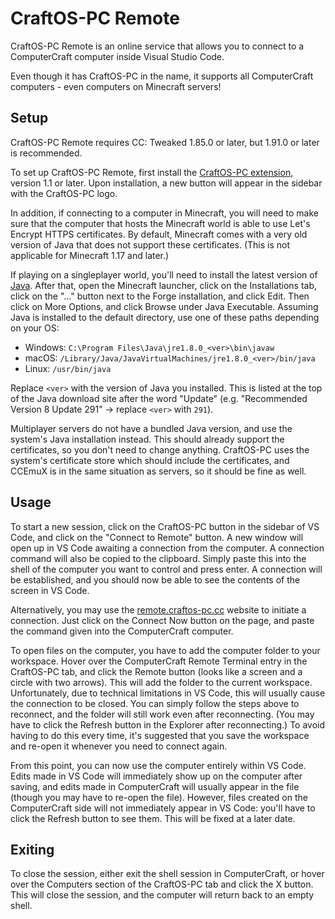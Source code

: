 # CraftOS-PC Remote
CraftOS-PC Remote is an online service that allows you to connect to a ComputerCraft computer inside Visual Studio Code.

Even though it has CraftOS-PC in the name, it supports all ComputerCraft computers - even computers on Minecraft servers!

## Setup
CraftOS-PC Remote requires CC: Tweaked 1.85.0 or later, but 1.91.0 or later is recommended.

To set up CraftOS-PC Remote, first install the [CraftOS-PC extension](extension), version 1.1 or later. Upon installation, a new button will appear in the sidebar with the CraftOS-PC logo.

In addition, if connecting to a computer in Minecraft, you will need to make sure that the computer that hosts the Minecraft world is able to use Let's Encrypt HTTPS certificates. By default, Minecraft comes with a very old version of Java that does not support these certificates. (This is not applicable for Minecraft 1.17 and later.)

If playing on a singleplayer world, you'll need to install the latest version of [Java](https://java.com). After that, open the Minecraft launcher, click on the Installations tab, click on the "..." button next to the Forge installation, and click Edit. Then click on More Options, and click Browse under Java Executable. Assuming Java is installed to the default directory, use one of these paths depending on your OS:

* Windows: `C:\Program Files\Java\jre1.8.0_<ver>\bin\javaw`
* macOS: `/Library/Java/JavaVirtualMachines/jre1.8.0_<ver>/bin/java`
* Linux: `/usr/bin/java`

Replace `<ver>` with the version of Java you installed. This is listed at the top of the Java download site after the word "Update" (e.g. "Recommended Version 8 Update 291" -> replace `<ver>` with `291`).

Multiplayer servers do not have a bundled Java version, and use the system's Java installation instead. This should already support the certificates, so you don't need to change anything. CraftOS-PC uses the system's certificate store which should include the certificates, and CCEmuX is in the same situation as servers, so it should be fine as well.

## Usage
To start a new session, click on the CraftOS-PC button in the sidebar of VS Code, and click on the "Connect to Remote" button. A new window will open up in VS Code awaiting a connection from the computer. A connection command will also be copied to the clipboard. Simply paste this into the shell of the computer you want to control and press enter. A connection will be established, and you should now be able to see the contents of the screen in VS Code.

Alternatively, you may use the [remote.craftos-pc.cc](https://remote.craftos-pc.cc) website to initiate a connection. Just click on the Connect Now button on the page, and paste the command given into the ComputerCraft computer.

To open files on the computer, you have to add the computer folder to your workspace. Hover over the ComputerCraft Remote Terminal entry in the CraftOS-PC tab, and click the Remote button (looks like a screen and a circle with two arrows). This will add the folder to the current workspace. Unfortunately, due to technical limitations in VS Code, this will usually cause the connection to be closed. You can simply follow the steps above to reconnect, and the folder will still work even after reconnecting. (You may have to click the Refresh button in the Explorer after reconnecting.) To avoid having to do this every time, it's suggested that you save the workspace and re-open it whenever you need to connect again.

From this point, you can now use the computer entirely within VS Code. Edits made in VS Code will immediately show up on the computer after saving, and edits made in ComputerCraft will usually appear in the file (though you may have to re-open the file). However, files created on the ComputerCraft side will not immediately appear in VS Code: you'll have to click the Refresh button to see them. This will be fixed at a later date.

## Exiting
To close the session, either exit the shell session in ComputerCraft, or hover over the Computers section of the CraftOS-PC tab and click the X button. This will close the session, and the computer will return back to an empty shell.
